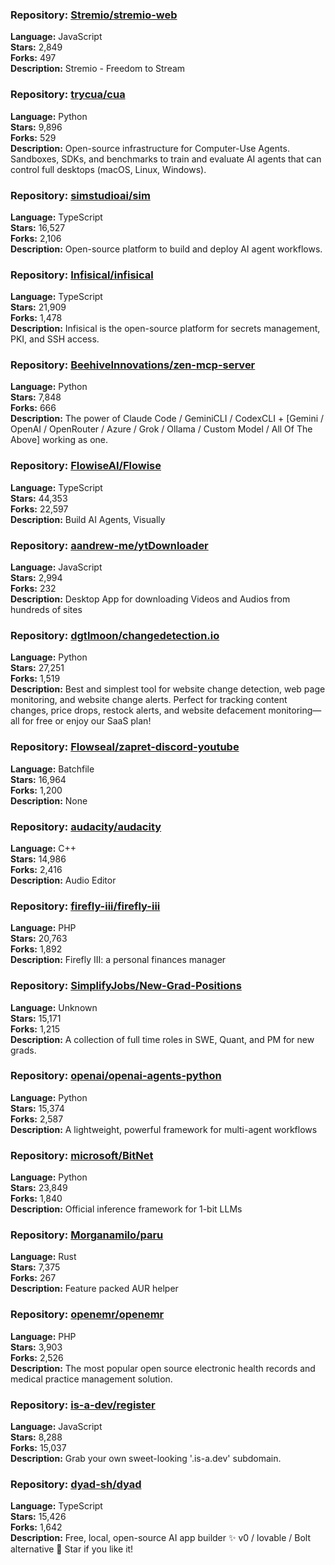 ### **Repository:** [Stremio/stremio-web](https://github.com/Stremio/stremio-web)

**Language:** JavaScript  
**Stars:** 2,849  
**Forks:** 497  
**Description:** Stremio - Freedom to Stream

### **Repository:** [trycua/cua](https://github.com/trycua/cua)

**Language:** Python  
**Stars:** 9,896  
**Forks:** 529  
**Description:** Open-source infrastructure for Computer-Use Agents. Sandboxes, SDKs, and benchmarks to train and evaluate AI agents that can control full desktops (macOS, Linux, Windows).

### **Repository:** [simstudioai/sim](https://github.com/simstudioai/sim)

**Language:** TypeScript  
**Stars:** 16,527  
**Forks:** 2,106  
**Description:** Open-source platform to build and deploy AI agent workflows.

### **Repository:** [Infisical/infisical](https://github.com/Infisical/infisical)

**Language:** TypeScript  
**Stars:** 21,909  
**Forks:** 1,478  
**Description:** Infisical is the open-source platform for secrets management, PKI, and SSH access.

### **Repository:** [BeehiveInnovations/zen-mcp-server](https://github.com/BeehiveInnovations/zen-mcp-server)

**Language:** Python  
**Stars:** 7,848  
**Forks:** 666  
**Description:** The power of Claude Code / GeminiCLI / CodexCLI + [Gemini / OpenAI / OpenRouter / Azure / Grok / Ollama / Custom Model / All Of The Above] working as one.

### **Repository:** [FlowiseAI/Flowise](https://github.com/FlowiseAI/Flowise)

**Language:** TypeScript  
**Stars:** 44,353  
**Forks:** 22,597  
**Description:** Build AI Agents, Visually

### **Repository:** [aandrew-me/ytDownloader](https://github.com/aandrew-me/ytDownloader)

**Language:** JavaScript  
**Stars:** 2,994  
**Forks:** 232  
**Description:** Desktop App for downloading Videos and Audios from hundreds of sites

### **Repository:** [dgtlmoon/changedetection.io](https://github.com/dgtlmoon/changedetection.io)

**Language:** Python  
**Stars:** 27,251  
**Forks:** 1,519  
**Description:** Best and simplest tool for website change detection, web page monitoring, and website change alerts. Perfect for tracking content changes, price drops, restock alerts, and website defacement monitoring—all for free or enjoy our SaaS plan!

### **Repository:** [Flowseal/zapret-discord-youtube](https://github.com/Flowseal/zapret-discord-youtube)

**Language:** Batchfile  
**Stars:** 16,964  
**Forks:** 1,200  
**Description:** None

### **Repository:** [audacity/audacity](https://github.com/audacity/audacity)

**Language:** C++  
**Stars:** 14,986  
**Forks:** 2,416  
**Description:** Audio Editor

### **Repository:** [firefly-iii/firefly-iii](https://github.com/firefly-iii/firefly-iii)

**Language:** PHP  
**Stars:** 20,763  
**Forks:** 1,892  
**Description:** Firefly III: a personal finances manager

### **Repository:** [SimplifyJobs/New-Grad-Positions](https://github.com/SimplifyJobs/New-Grad-Positions)

**Language:** Unknown  
**Stars:** 15,171  
**Forks:** 1,215  
**Description:** A collection of full time roles in SWE, Quant, and PM for new grads.

### **Repository:** [openai/openai-agents-python](https://github.com/openai/openai-agents-python)

**Language:** Python  
**Stars:** 15,374  
**Forks:** 2,587  
**Description:** A lightweight, powerful framework for multi-agent workflows

### **Repository:** [microsoft/BitNet](https://github.com/microsoft/BitNet)

**Language:** Python  
**Stars:** 23,849  
**Forks:** 1,840  
**Description:** Official inference framework for 1-bit LLMs

### **Repository:** [Morganamilo/paru](https://github.com/Morganamilo/paru)

**Language:** Rust  
**Stars:** 7,375  
**Forks:** 267  
**Description:** Feature packed AUR helper

### **Repository:** [openemr/openemr](https://github.com/openemr/openemr)

**Language:** PHP  
**Stars:** 3,903  
**Forks:** 2,526  
**Description:** The most popular open source electronic health records and medical practice management solution.

### **Repository:** [is-a-dev/register](https://github.com/is-a-dev/register)

**Language:** JavaScript  
**Stars:** 8,288  
**Forks:** 15,037  
**Description:** Grab your own sweet-looking '.is-a.dev' subdomain.

### **Repository:** [dyad-sh/dyad](https://github.com/dyad-sh/dyad)

**Language:** TypeScript  
**Stars:** 15,426  
**Forks:** 1,642  
**Description:** Free, local, open-source AI app builder ✨ v0 / lovable / Bolt alternative 🌟 Star if you like it!

